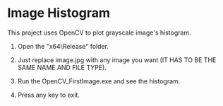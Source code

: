 # Image Histogram

This project uses OpenCV to plot grayscale image's histogram.

1) Open the "x64\Release\" folder.

2) Just replace image.jpg with any image you want (IT HAS TO BE THE SAME NAME AND FILE TYPE).

3) Run the OpenCV_FirstImage.exe and see the histogram.

4) Press any key to exit.
